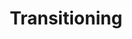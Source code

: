 ---
title: "Transitioning"
publishedAt: 2024-01-01
description: "Coming soon..."
slug: "intro-post"
isPublish: true
---